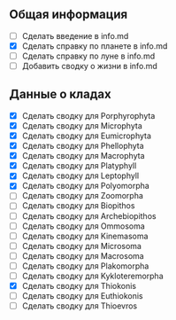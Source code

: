 ## Общая информация

- [ ] Сделать введение в info.md
- [x] Сделать справку по планете в info.md
- [ ] Сделать справку по луне в info.md
- [ ] Добавить сводку о жизни в info.md

## Данные о кладах

- [x] Сделать сводку для Porphyrophyta
- [x] Сделать сводку для Microphyta
- [x] Сделать сводку для Eumicrophyta
- [x] Сделать сводку для Phellophyta
- [x] Сделать сводку для Macrophyta
- [x] Сделать сводку для Platyphyll
- [x] Сделать сводку для Leptophyll
- [x] Сделать сводку для Polyomorpha
- [ ] Сделать сводку для Zoomorpha
- [ ] Сделать сводку для Biopithos
- [ ] Сделать сводку для Archebiopithos
- [ ] Сделать сводку для Ommosoma
- [ ] Сделать сводку для Kinemasoma
- [ ] Сделать сводку для Microsoma
- [ ] Сделать сводку для Macrosoma
- [ ] Сделать сводку для Plakomorpha
- [ ] Сделать сводку для Kykloteremorpha
- [x] Сделать сводку для Thiokonis
- [ ] Сделать сводку для Euthiokonis
- [ ] Сделать сводку для Thioevros